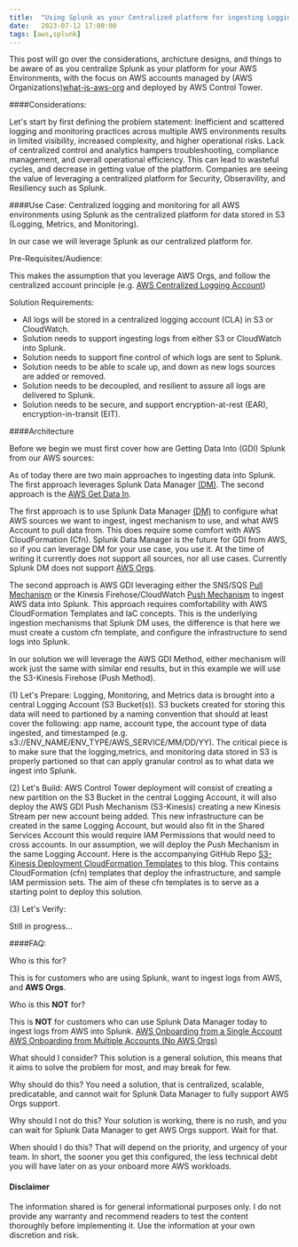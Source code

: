 ```yaml
---
title:  "Using Splunk as your Centralized platform for ingesting Logging, Monitoring, and Metrics data from your AWS environment that is managed by AWS Organizations and AWS Control Tower"
date:   2023-07-12 17:00:00
tags: [aws,splunk]
---
```


This post will go over the considerations, archicture designs, and things to be aware of as you centralize Splunk as your platform for your AWS Environments, with the focus on AWS accounts managed by (AWS Organizations)[what-is-aws-org] and deployed by AWS Control Tower.

####Considerations: 

Let's start by first defining the problem statement: Inefficient and scattered logging and monitoring practices across multiple AWS environments results in limited visibility, increased complexity, and higher operational risks. Lack of centralized control and analytics hampers troubleshooting, compliance management, and overall operational efficiency. This can lead to wasteful cycles, and decrease in getting value of the platform. Companies are seeing the value of leveraging a centralized platform for Security, Obseravility, and Resiliency such as Splunk. 

####Use Case:
Centralized logging and monitoring for all AWS environments using Splunk as the centralized platform for data stored in S3 (Logging, Metrics, and Monitoring). 

In our case we will leverage Splunk as our centralized platform for. 

Pre-Requisites/Audience:

This makes the assumption that you leverage AWS Orgs, and follow the centralized account principle (e.g. [AWS Centralized Logging Account][centr-log-acct])

Solution Requirements:
- All logs will be stored in a centralized logging account (CLA) in S3 or CloudWatch.
- Solution needs to support ingesting logs from either S3 or CloudWatch into Splunk.
- Solution needs to support fine control of which logs are sent to Splunk.
- Solution needs to be able to scale up, and down as new logs sources are added or removed.
- Solution needs to be decoupled, and resilient to assure all logs are delivered to Splunk.
- Solution needs to be secure, and support encryption-at-rest (EAR), encryption-in-transit (EIT). 

####Architecture

Before we begin we must first cover how are Getting Data Into (GDI) Splunk from our AWS sources:

As of today there are two main approaches to ingesting data into Splunk. The first approach leverages Splunk Data Manager [(DM)][dm]. The second approach is the [AWS Get Data In][aws-gdi].

The first approach is to use Splunk Data Manager [(DM)][dm] to configure what AWS sources we want to ingest, ingest mechanism to use, and what AWS Account to pull data from. This does require some comfort with AWS CloudFormation (Cfn). Splunk Data Manager is the future for GDI from AWS, so if you can leverage DM for your use case, you use it. At the time of writing it currently does not support all sources, nor all use cases. Currently Splunk DM does not support [AWS Orgs][onboard-dm].

The second approach is AWS GDI leveraging either the SNS/SQS [Pull Mechanism][pull-based] or the Kinesis Firehose/CloudWatch [Push Mechanism][push-based] to ingest AWS data into Splunk. This approach requires comfortability with AWS CloudFormation Templates and IaC concepts. This is the underlying ingestion mechanisms that Splunk DM uses, the difference is that here we must create a custom cfn template, and configure the infrastructure to send logs into Splunk.

In our solution we will leverage the AWS GDI Method, either mechanism will work just the same with similar end results, but in this example we will use the S3-Kinesis Firehose (Push Method). 

(1) Let's Prepare: Logging, Monitoring, and Metrics data is brought into a central Logging Account (S3 Bucket(s)). S3 buckets created for storing this data will need to partioned by a naming convention that should at least cover the following: app name, account type, the account type of data ingested, and timestamped (e.g. s3://ENV_NAME/ENV_TYPE/AWS_SERVICE/MM/DD/YY). The critical piece is to make sure that the logging,metrics, and monitoring data stored in S3 is properly partioned so that can apply granular control as to what data we ingest into Splunk. 

(2) Let's Build: AWS Control Tower deployment will consist of creating a new partition on the S3 Bucket in the central Logging Account, it will also deploy the AWS GDI Push Mechanism (S3-Kinesis) creating a new Kinesis Stream per new account being added. This new infrastructure can be created in the same Logging Account, but would also fit in the Shared Services Account this would require IAM Permissions that would need to cross accounts. In our assumption, we will deploy the Push Mechanism in the same Logging Account. Here is the accompanying GitHub Repo [S3-Kinesis Deployment CloudFormation Templates][S3-Kinesis-Cfn] to this blog. This contains CloudFormation (cfn) templates that deploy the infrastructure, and sample IAM permission sets. The aim of these cfn templates is to serve as a starting point to deploy this solution. 

(3) Let's Verify:

Still in progress...


####FAQ:  

Who is this for?

This is for customers who are using Splunk, want to ingest logs from AWS, and __AWS Orgs__.

Who is this __NOT__ for?

This is __NOT__ for customers who can use Splunk Data Manager today to ingest logs from AWS into Splunk. 
[AWS Onboarding from a Single Account][onboard-single-dm]
[AWS Onboarding from Multiple Accounts (No AWS Orgs)][onboard-multi-dm]

What should I consider?
This solution is a general solution, this means that it aims to solve the problem for most, and may break for few.

Why should do this?
You need a solution, that is centralized, scalable, predicatable, and cannot wait for Splunk Data Manager to fully support AWS Orgs support.

Why should I not do this?
Your solution is working, there is no rush, and you can wait for Splunk Data Manager to get AWS Orgs support. Wait for that.

When should I do this?
That will depend on the priority, and urgency of your team. In short, the sooner you get this configured, the less technical debt you will have later on as your onboard more AWS workloads.

#### Disclaimer

The information shared is for general informational purposes only. I do not provide any warranty and recommend readers to test the content thoroughly before implementing it. Use the information at your own discretion and risk. 

[what-is-aws-org]: https://docs.aws.amazon.com/organizations/latest/userguide/orgs_introduction.html
[dm]: https://www.splunk.com/en_us/blog/platform/meet-the-data-manager-for-splunk-cloud.html
[aws-gdi]:https://docs.splunk.com/Documentation/SplunkCloud/latest/Admin/AWSGDI
[onboard-dm]: https://docs.splunk.com/Documentation/DM/1.8.1/User/AWSAbout#Onboard_AWS_in_Data_Manager
[centr-log-acct]: https://docs.aws.amazon.com/prescriptive-guidance/latest/patterns/centralized-logging-and-multiple-account-security-guardrails.html
[aws-addon]:https://splunkbase.splunk.com/app/1876
[pull-based]:https://docs.splunk.com/Documentation/AddOns/released/AWS/DataTypes#Pull-based_API_data_collection_sourcetypes
[push-based]:https://docs.splunk.com/Documentation/AddOns/released/AWS/DataTypes#Push-based_Amazon_Kinesis_Firehose_data_collection_sourcetypes
[S3-Kinesis-Cfn]: https://github.com/animetauren/aws-splunk-firehose-error-reingest/tree/main/firehose-reingest
[onboard-single-dm]: https://docs.splunk.com/Documentation/DM/1.8.1/User/AWSSingleAccount
[onboard-multi-dm]: https://docs.splunk.com/Documentation/DM/1.8.1/User/AWSMultipleAccount